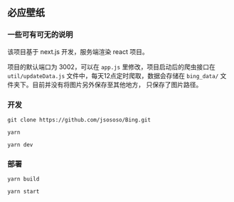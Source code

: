 ## 必应壁纸

### 一些可有可无的说明

该项目基于 next.js 开发，服务端渲染 react 项目。

项目的默认端口为 3002，可以在 `app.js` 里修改，项目启动后的爬虫接口在
`util/updateData.js` 文件中，每天12点定时爬取，数据会存储在
`bing_data/` 文件夹下。目前并没有将图片另外保存至其他地方，
只保存了图片路径。

### 开发

```shell script
git clone https://github.com/jsososo/Bing.git

yarn

yarn dev
```

### 部署

```shell script
yarn build

yarn start
```
